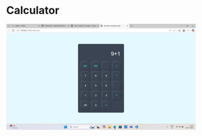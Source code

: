 # Calculator

![Screenshot](https://github.com/JNandini18/Calculator/blob/cdba7268855a344df315dfdaae845381873540b9/Screenshot%20(19).png)
